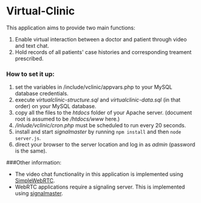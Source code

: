 # Virtual-Clinic
This application aims to provide two main functions: 

1. Enable virtual interaction between a doctor and patient through video and text chat.
2. Hold records of all patients' case histories and corresponding treament prescribed.

### How to set it up:
1. set the variables in /include/vclinic/appvars.php to your MySQL database credentials.
2. execute *virtualclinic-structure.sql* and *virtualclinic-data.sql* (in that order) on your MySQL database.
3. copy all the files to the *htdocs* folder of your Apache server. (document root is assumed to be */htdocs/www* here.)
4. */inlude/vclinic/cron.php* must be scheduled to run every 20 seconds.
5. install and start *signalmaster* by running `npm install` and then `node server.js`.
6. direct your browser to the server location and log in as *admin* (password is the same).

###Other information:
* The video chat functionality in this application is implemented using [SimpleWebRTC](https://github.com/henrikjoreteg/SimpleWebRTC).
* WebRTC applications require a signaling server. This is implemented using [signalmaster](https://github.com/andyet/signalmaster).
